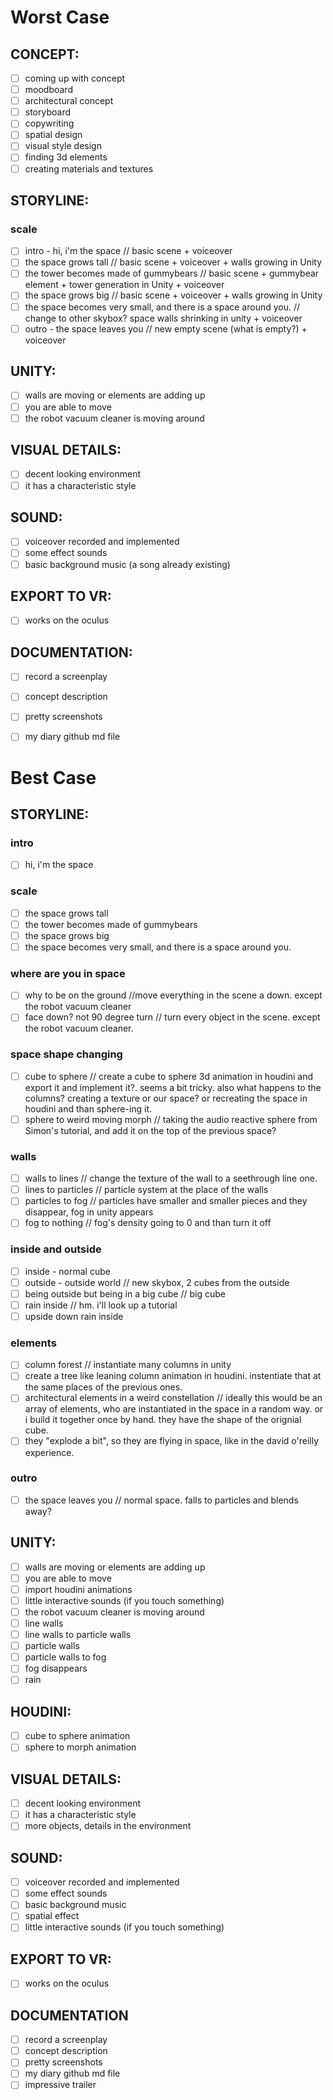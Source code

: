 # Worst Case
## CONCEPT:
- [ ] coming up with concept
- [ ] moodboard
- [ ] architectural concept 
- [ ] storyboard
- [ ] copywriting
- [ ] spatial design
- [ ] visual style design
- [ ] finding 3d elements
- [ ] creating materials and textures

## STORYLINE:
### scale
- [ ] intro - hi, i'm the space // basic scene + voiceover
- [ ] the space grows tall //  basic scene + voiceover + walls growing in Unity
- [ ] the tower becomes made of gummybears // basic scene + gummybear element + tower generation in Unity + voiceover
- [ ] the space grows big //  basic scene + voiceover + walls growing in Unity
- [ ] the space becomes very small, and there is a space around you. // change to other skybox? space walls shrinking in unity + voiceover
- [ ] outro - the space leaves you // new empty scene (what is empty?) + voiceover
## UNITY:
- [ ] walls are moving or elements are adding up
- [ ] you are able to move
- [ ] the robot vacuum cleaner is moving around
## VISUAL DETAILS:
- [ ] decent looking environment
- [ ] it has a characteristic style
## SOUND:
- [ ] voiceover recorded and implemented
- [ ] some effect sounds
- [ ] basic background music (a song already existing)
## EXPORT TO VR:
- [ ] works on the oculus
## DOCUMENTATION:
- [ ] record a screenplay
- [ ] concept description 
- [ ] pretty screenshots
- [ ] my diary github md file



# Best Case
## STORYLINE:
### intro
- [ ] hi, i'm the space
### scale
- [ ] the space grows tall
- [ ] the tower becomes made of gummybears
- [ ] the space grows big
- [ ] the space becomes very small, and there is a space around you. 
### where are you in space
- [ ] why to be on the ground //move everything in the scene a down. except the robot vacuum cleaner
- [ ] face down? not 90 degree turn // turn every object in the scene. except the robot vacuum cleaner.
### space shape changing
- [ ] cube to sphere // create a cube to sphere 3d animation in houdini and export it and implement it?. seems a bit tricky. also what happens to the columns? creating a texture or our space? or recreating the space in houdini and than sphere-ing it. 
- [ ] sphere to weird moving morph // taking the audio reactive sphere from Simon's tutorial, and add it on the top of the previous space?
### walls
- [ ] walls to lines // change the texture of the wall to a seethrough line one.
- [ ] lines to particles // particle system at the place of the walls
- [ ] particles to fog // particles have smaller and smaller pieces and they disappear, fog in unity appears
- [ ] fog to nothing // fog's density going to 0 and than turn it off
### inside and outside
- [ ] inside - normal cube 
- [ ] outside - outside world // new skybox, 2 cubes from the outside
- [ ] being outside but being in a big cube // big cube 
- [ ] rain inside // hm. i'll look up a tutorial
- [ ] upside down rain inside 
### elements
- [ ] column forest  // instantiate many columns in unity
- [ ] create a tree like leaning column animation in houdini. instentiate that at the same places of the previous ones.
- [ ] architectural elements in a weird constellation // ideally this would be an array of elements, who are instantiated in the space in a random way. or i build it together once by hand. they have the shape of the orignial cube.
- [ ] they "explode a bit", so they are flying in space, like in the david o'reilly experience.
### outro
- [ ] the space leaves you // normal space. falls to particles and blends away? 

## UNITY:
- [ ] walls are moving or elements are adding up
- [ ] you are able to move
- [ ] import houdini animations
- [ ] little interactive sounds (if you touch something)
- [ ] the robot vacuum cleaner is moving around
- [ ] line walls
- [ ] line walls to particle walls
- [ ] particle walls
- [ ] particle walls to fog
- [ ] fog disappears
- [ ] rain

## HOUDINI:
- [ ] cube to sphere animation 
- [ ] sphere to morph animation
## VISUAL DETAILS:
- [ ] decent looking environment
- [ ] it has a characteristic style
- [ ] more objects, details in the environment
## SOUND:
- [ ] voiceover recorded and implemented
- [ ] some effect sounds
- [ ] basic background music
- [ ] spatial effect
- [ ] little interactive sounds (if you touch something)
## EXPORT TO VR:
- [ ] works on the oculus
## DOCUMENTATION
- [ ] record a screenplay
- [ ] concept description 
- [ ] pretty screenshots
- [ ] my diary github md file
- [ ] impressive trailer
